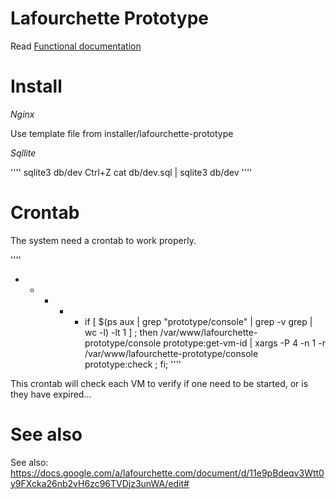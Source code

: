 # Lafourchette Prototype

Read [Functional documentation](doc/index.md)

# Install

*Nginx*

Use template file from installer/lafourchette-prototype

*Sqllite*

''''
sqlite3 db/dev
Ctrl+Z
cat db/dev.sql | sqlite3 db/dev
''''

# Crontab

The system need a crontab to work properly.

''''
* * * * * if [ $(ps aux | grep "prototype/console" | grep -v grep | wc -l) -lt 1 ] ; then /var/www/lafourchette-prototype/console prototype:get-vm-id | xargs -P 4 -n 1 -r /var/www/lafourchette-prototype/console prototype:check ; fi;
''''

This crontab will check each VM to verify if one need to be started, or is they have expired...

# See also

See also: https://docs.google.com/a/lafourchette.com/document/d/11e9pBdeqv3Wtt0y9FXcka26nb2vH6zc96TVDjz3unWA/edit#
